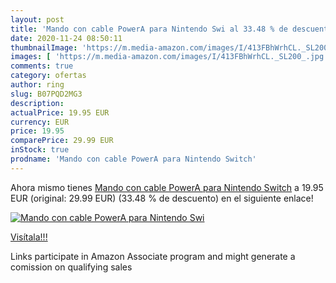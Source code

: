```yaml
---
layout: post
title: 'Mando con cable PowerA para Nintendo Swi al 33.48 % de descuento'
date: 2020-11-24 08:50:11
thumbnailImage: 'https://m.media-amazon.com/images/I/413FBhWrhCL._SL200_.jpg'
images: [ 'https://m.media-amazon.com/images/I/413FBhWrhCL._SL200_.jpg' ]
comments: true
category: ofertas
author: ring
slug: B07PQD2MG3
description:
actualPrice: 19.95 EUR
currency: EUR
price: 19.95
comparePrice: 29.99 EUR
inStock: true
prodname: 'Mando con cable PowerA para Nintendo Switch'
---
```


Ahora mismo tienes [Mando con cable PowerA para Nintendo Switch](https://www.amazon.es/dp/B07PQD2MG3/?tag=tolees-21) a 19.95 EUR (original: 29.99 EUR) (33.48 %  de descuento) en el siguiente enlace!

[![Mando con cable PowerA para Nintendo Swi](https://m.media-amazon.com/images/I/413FBhWrhCL._SL200_.jpg)](https://www.amazon.es/dp/B07PQD2MG3/?tag=tolees-21)

[Visítala!!!](https://www.amazon.es/dp/B07PQD2MG3/?tag=tolees-21)

Links participate in Amazon Associate program and might generate a comission on qualifying sales
